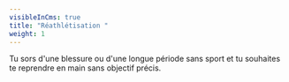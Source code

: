 ```yaml
---
visibleInCms: true
title: "Réathlétisation "
weight: 1
---
```

Tu sors d'une blessure ou d'une longue période sans sport et tu souhaites te reprendre en main sans objectif précis.